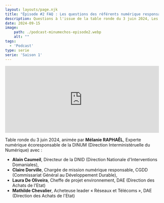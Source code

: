```yaml
---
layout: layouts/page.njk
title: "Épisode #2 FAQ : Les questions des référents numérique responsable"
description: Questions à l'issue de la table ronde du 3 juin 2024, Les actions possibles sur le cycle de vie du matériel avec Laura De Oliveira, Mathilde Chevalier, Claire Dorville et Alain Caumeil.
date: 2024-09-15
image:
    path: ./podcast-minumechos-episode2.webp
    alt: ""
tags:
  - 'Podcast'
type: serie
serie: 'Saison 1'
---
```

<!-- intégration Acast -->

<iframe src="https://embed.acast.com/$/669e18c83847f8c1a590bc69/66e40548b3f093eecc0bdedd?" frameBorder="0" width="100%" height="220px" allow="autoplay"></iframe>


<!-- légende du podcast-->

<!-- forcer un saut de ligne-->
</br>

Table ronde du 3 juin 2024, animée par **Mélanie RAPHAÊL**, Experte numérique écoresponsable de la DINUM (Direction Interministéruelle du Numérique) avec :
* **Alain Caumeil**, Directeur de la DNID (Direction Nationale d'Interventions Domaniales),
* **Claire Dorville**, Chargée de mission numérique responsable, CGDD (Commissariat Général au Développement Durable),
* **Laura De Oliveira**, Cheffe de projet environnement, DAE (Direction des Achats de l'Etat)
* **Mathilde Chevalier**, Acheteuse leader « Réseaux et Télécoms », DAE (Direction des Achats de l'Etat)


